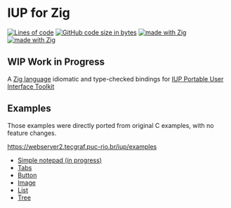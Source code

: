 # IUP for Zig
[![Lines of code](https://img.shields.io/tokei/lines/github/batiati/IUPforZig)]()
[![GitHub code size in bytes](https://img.shields.io/github/languages/code-size/batiati/IUPforZig)]()
[![made with Zig](https://img.shields.io/badge/made%20with%20%E2%9D%A4%20-Zig-orange)]()
[![made with Zig](https://img.shields.io/badge/unlicensed-public%20domain-brightgreen)]()

## WIP Work in Progress

A [Zig language](https://ziglang.org/) idiomatic and type-checked bindings for [IUP Portable User Interface Toolkit](https://webserver2.tecgraf.puc-rio.br/iup/)

## Examples

Those examples were directly ported from original C examples, with no feature changes.

https://webserver2.tecgraf.puc-rio.br/iup/examples

- [Simple notepad (in progress)](simple_notepad.md)
- [Tabs](tabs.md)
- [Button](button.md)
- [Image](image.md)
- [List](list.md)
- [Tree](tree.md)
